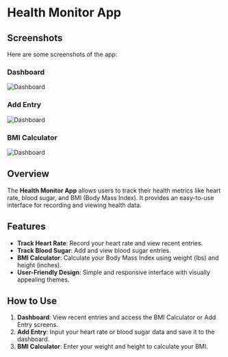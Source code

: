 # Health Monitor App

## Screenshots
Here are some screenshots of the app:
### Dashboard
![Dashboard](https://github.com/Ahmadh24/Health-Monitor-App/blob/main/Screenshots/Screenshot%202024-12-08%20at%208.22.13%E2%80%AFPM.png)


### Add Entry
![Dashboard](https://github.com/Ahmadh24/Health-Monitor-App/blob/main/Screenshots/Screenshot%202024-12-08%20at%208.39.04%E2%80%AFPM.png)


### BMI Calculator
![Dashboard](https://github.com/Ahmadh24/Health-Monitor-App/blob/main/Screenshots/Screenshot%202024-12-08%20at%208.39.41%E2%80%AFPM.png)


## Overview
The **Health Monitor App** allows users to track their health metrics like heart rate, blood sugar, and BMI (Body Mass Index). It provides an easy-to-use interface for recording and viewing health data.

## Features
- **Track Heart Rate**: Record your heart rate and view recent entries.
- **Track Blood Sugar**: Add and view blood sugar entries.
- **BMI Calculator**: Calculate your Body Mass Index using weight (lbs) and height (inches).
- **User-Friendly Design**: Simple and responsive interface with visually appealing themes.


## How to Use
1. **Dashboard**: View recent entries and access the BMI Calculator or Add Entry screens.
2. **Add Entry**: Input your heart rate or blood sugar data and save it to the dashboard.
3. **BMI Calculator**: Enter your weight and height to calculate your BMI.

